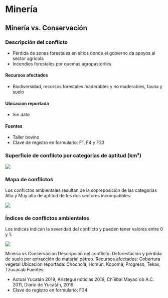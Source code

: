 # Minería

## Minería **vs.** Conservación

### Descripción del conflicto

- Pérdida de zonas forestales en sitios donde el gobierno da apoyos al sector agrícola
- Incendios forestales por quemas agropastoriles.


#### Recursos afectados

* Biodiversidad, recursos forestales maderables y no maderables, fauna y suelo


#### Ubicación reportada

- Sin dato


#### Fuentes

- Taller bovino
- Clave de registro en formulario: F1, F4 y F23


### Superficie de conflicto por categorías de aptitud (km²)

![](/recursos/conflictos/.png)


### Mapa de conflictos

Los conflictos ambientales resultan de la sopreposición de las categorías Alta y Muy alta de aptitud de los dos sectores incompatibles.

![](/recursos/conflictos/.png)


### Índices de conflictos ambientales

Los índices indican la severidad del conflicto y pueden tener valores entre 0 y 1.

![](/recursos/conflictos/.png)


Minería vs Conservación
Descripción del conflicto:
Deforestación y pérdida de suelo por extracción de material pétreo.
Recursos afectados:
Cobertura vegetal
Ubicación reportada:
Chocholá, Homún, Kopomá, Progreso, Tekax, Tzucacab
Fuentes:
- Actual Yucatán 2019, Aristegui noticias 2019, Ch´iibal Mayao´ob A.C. 2011, Diario de Yucatán, 2019.
- Clave de registro en formulario: F34
